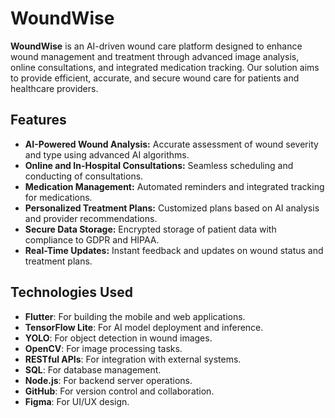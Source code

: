 # WoundWise

**WoundWise** is an AI-driven wound care platform designed to enhance wound management and treatment through advanced image analysis, online consultations, and integrated medication tracking. Our solution aims to provide efficient, accurate, and secure wound care for patients and healthcare providers.

## Features

- **AI-Powered Wound Analysis:** Accurate assessment of wound severity and type using advanced AI algorithms.
- **Online and In-Hospital Consultations:** Seamless scheduling and conducting of consultations.
- **Medication Management:** Automated reminders and integrated tracking for medications.
- **Personalized Treatment Plans:** Customized plans based on AI analysis and provider recommendations.
- **Secure Data Storage:** Encrypted storage of patient data with compliance to GDPR and HIPAA.
- **Real-Time Updates:** Instant feedback and updates on wound status and treatment plans.

## Technologies Used

- **Flutter**: For building the mobile and web applications.
- **TensorFlow Lite**: For AI model deployment and inference.
- **YOLO**: For object detection in wound images.
- **OpenCV**: For image processing tasks.
- **RESTful APIs**: For integration with external systems.
- **SQL**: For database management.
- **Node.js**: For backend server operations.
- **GitHub**: For version control and collaboration.
- **Figma**: For UI/UX design.

